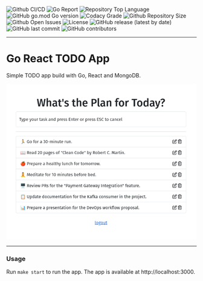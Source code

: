 ![Github CI/CD](https://img.shields.io/github/workflow/status/ozaitsev92/go-react-todo-list/Go)
![Go Report](https://goreportcard.com/badge/github.com/ozaitsev92/go-react-todo-list)
![Repository Top Language](https://img.shields.io/github/languages/top/ozaitsev92/go-react-todo-list)
![GitHub go.mod Go version](https://img.shields.io/github/go-mod/go-version/ozaitsev92/go-react-todo-list/backend)
![Codacy Grade](https://img.shields.io/codacy/grade/c9467ed47e064b1981e53862d0286d65)
![Github Repository Size](https://img.shields.io/github/repo-size/ozaitsev92/go-react-todo-list)
![Github Open Issues](https://img.shields.io/github/issues/ozaitsev92/go-react-todo-list)
![License](https://img.shields.io/badge/license-MIT-green)
![GitHub release (latest by date)](https://img.shields.io/github/v/release/ozaitsev92/go-react-todo-list)
![GitHub last commit](https://img.shields.io/github/last-commit/ozaitsev92/go-react-todo-list)
![GitHub contributors](https://img.shields.io/github/contributors/ozaitsev92/go-react-todo-list)

---

# Go React TODO App

Simple TODO app build with Go, React and MongoDB.

<img src="./img/todo.png">

---

### Usage
Run `make start` to run the app. The app is available at http://localhost:3000.